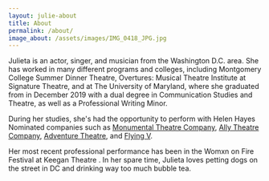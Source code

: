 ```yaml
---
layout: julie-about
title: About
permalink: /about/
image_about: /assets/images/IMG_0418_JPG.jpg
---
```


Julieta is an actor, singer, and musician from the Washington D.C. area. She has worked in many different programs and colleges, including Montgomery College Summer Dinner Theatre, Overtures: Musical Theatre Institute at Signature Theatre, and at The University of Maryland, where she graduated from in December 2019 with a dual degree in Communication Studies and Theatre, as well as a Professional Writing Minor.


During her studies, she's had the opportunity to perform with Helen Hayes Nominated companies such as [Monumental Theatre Company](https://www.monumentaltheatre.org/), [Ally Theatre Company](https://www.allytheatrecompany.com/), [Adventure Theatre](https://www.adventuretheatre-mtc.org/), and [Flying V](https://www.flyingvtheatre.com/).


Her most recent professional performance has been in the Womxn on Fire Festival at Keegan Theatre . In her spare time, Julieta loves petting dogs on the street in DC and drinking way too much bubble tea.